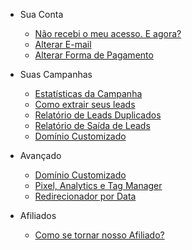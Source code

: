 - Sua Conta
  - [Não recebi o meu acesso. E agora?](/my-docs/nao-recebi-meu-acesso-e-agora.md)
  - [Alterar E-mail](/my-docs/alterar-e-mail.md)
  - [Alterar Forma de Pagamento](/my-docs/alterar-forma-de-pagamento.md)
  
- Suas Campanhas
  - [Estatísticas da Campanha](/my-docs/ver-estatisticas-campanha.md)
  - [Como extrair seus leads](/my-docs/extensao-redirect.md)
  - [Relatório de Leads Duplicados](/my-docs/relatorio-leads-duplicados.md)
  - [Relatório de Saída de Leads](/my-docs/relatorio-saida-de-leads.md)
  - [Domínio Customizado](/my-docs/dominio-personalizado.md)

- Avançado
  - [Domínio Customizado](/my-docs/dominio-personalizado.md)
  - [Pixel, Analytics e Tag Manager](/my-docs/pixel-analytics-tagmanager.md)
  - [Redirecionador por Data](/my-docs/redirect-por-data.md)

- Afiliados
  - [Como se tornar nosso Afiliado?](/my-docs/como-se-tornar-afiliado.md)